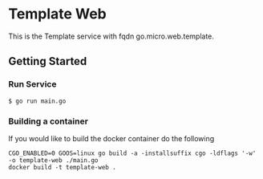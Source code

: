 # Template Web

This is the Template service with fqdn go.micro.web.template.

## Getting Started

### Run Service

```
$ go run main.go
```

### Building a container

If you would like to build the docker container do the following
```
CGO_ENABLED=0 GOOS=linux go build -a -installsuffix cgo -ldflags '-w' -o template-web ./main.go
docker build -t template-web .

```
